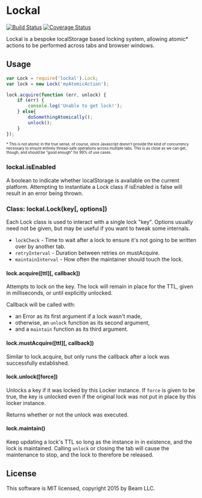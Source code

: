 # Lockal

[![Build Status](https://img.shields.io/travis/MCProHosting/lockal.svg?style=flat-square)](https://travis-ci.org/MCProHosting/lockal) [![Coverage Status](https://img.shields.io/coveralls/MCProHosting/lockal.svg?style=flat-square)](https://coveralls.io/r/MCProHosting/lockal)

Lockal is a bespoke localStorage based locking system, allowing atomic* actions to be performed across tabs and browser windows.

## Usage

```js
var Lock = require('lockal').Lock;
var lock = new Lock('myAtomicAction');

lock.acquire(function (err, unlock) {
    if (err) {
        console.log('Unable to get lock!');
    } else{
        doSomethingAtomically();
        unlock();
    }
});
```

<sub><sup>* This is not atomic in the true sense, of course, since Javascript doesn't provide the kind of concurrency necessary to ensure entirely thread-safe operations across multiple tabs. This is as close as we can get, though, and should be "good enough" for 99% of use cases.</sup></sub>

### lockal.isEnabled

A boolean to indicate whether localStorage is available on the current platform. Attempting to instantiate a Lock class if isEnabled is false will result in an error being thrown.

### Class: lockal.Lock(key[, options])

Each Lock class is used to interact with a single lock "key". Options usually need not be given, but may be useful if you want to tweak some internals.

 * `lockCheck` - Time to wait after a lock to ensure it's not going to be written over by another tab.
 * `retryInterval` - Duration between retries on mustAcquire.
 * `maintainInterval` - How often the maintainer should touch the lock.

#### lock.acquire([ttl][, callback])

Attempts to lock on the key. The lock will remain in place for the TTL, given in milliseconds, or until explicitly unlocked.

Callback will be called with:
 * an Error as its first argument if a lock wasn't made,
 * otherwise, an `unlock` function as its second argument,
 * and a `maintain` function as its third argument.

#### lock.mustAcquire([ttl][, callback])

Similar to lock.acquire, but only runs the callback after a lock was successfully established.

#### lock.unlock([force])

Unlocks a key if it was locked by this Locker instance. If `force` is given to be true, the key is unlocked even if the original lock was not put in place by this locker instance.

Returns whether or not the unlock was executed.

#### lock.maintain()

Keep updating a lock's TTL so long as the instance in in existence, and the lock is maintained. Calling `unlock` or closing the tab will cause the maintenance to stop, and the lock to therefore be released.

## License

This software is MIT licensed, copyright 2015 by Beam LLC.

